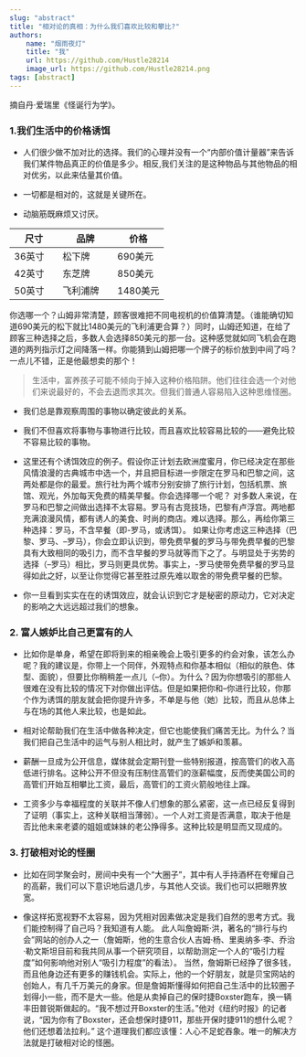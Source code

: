 ```yaml
---
slug: "abstract"
title: "相对论的真相：为什么我们喜欢比较和攀比?"
authors: 
    name: "烟雨夜灯"
    title: "我"
    url: https://github.com/Hustle28214
    image_url: https://github.com/Hustle28214.png
tags: [abstract]
---
```


摘自丹·爱瑞里《怪诞行为学》。

### 1.我们生活中的价格诱饵

- 人们很少做不加对比的选择。我们的心理并没有一个“内部价值计量器”来告诉我们某件物品真正的价值是多少。相反,我们关注的是这种物品与其他物品的相对优劣，以此来估量其价值。


- 一切都是相对的，这就是关键所在。

- 动脑筋既麻烦又讨厌。

| 尺寸 | 品牌 | 价格|
|----- | ------------ | ------------ |
|36英寸　|松下牌　|690美元|
|42英寸　|东芝牌　|850美元|
|50英寸　|飞利浦牌　|1480美元|

你选哪一个？山姆非常清楚，顾客很难把不同电视机的价值算清楚。（谁能确切知道690美元的松下就比1480美元的飞利浦更合算？）同时，山姆还知道，在给了顾客三种选择之后，多数人会选择850美元的那一台。这种感觉就如同飞机会在跑道的两列指示灯之间降落一样。你能猜到山姆把哪一个牌子的标价放到中间了吗？一点儿不错，正是他最想卖的那个！

> 生活中，富养孩子可能不倾向于掉入这种价格陷阱。他们往往会选一个对他们来说最好的，不会去退而求其次。但我们普通人容易陷入这种思维怪圈。

- 我们总是靠观察周围的事物以确定彼此的关系。

- 我们不但喜欢将事物与事物进行比较，而且喜欢比较容易比较的——避免比较不容易比较的事物。

- 这里还有个诱饵效应的例子。假设你正计划去欧洲度蜜月，你已经决定在那些风情浪漫的古典城市中选一个，并且把目标进一步限定在罗马和巴黎之间，这两处都是你的最爱。旅行社为两个城市分别安排了旅行计划，包括机票、旅馆、观光，外加每天免费的精美早餐。你会选择哪一个呢？
对多数人来说，在罗马和巴黎之间做出选择不太容易。罗马有古竞技场，巴黎有卢浮宫。两地都充满浪漫风情，都有诱人的美食、时尚的商店。难以选择。那么，再给你第三种选择：罗马，不含早餐（即-罗马，或诱饵）。
如果让你考虑这三种选择（巴黎、罗马、–罗马），你会立即认识到，带免费早餐的罗马与带免费早餐的巴黎具有大致相同的吸引力，而不含早餐的罗马就等而下之了。与明显处于劣势的选择（–罗马）相比，罗马则更具优势。事实上，-罗马使带免费早餐的罗马显得如此之好，以至让你觉得它甚至胜过原先难以取舍的带免费早餐的巴黎。

- 你一旦看到实实在在的诱饵效应，就会认识到它才是秘密的原动力，它对决定的影响之大远远超过我们的想象。

### 2. 富人嫉妒比自己更富有的人

- 比如你是单身，希望在即将到来的相亲晚会上吸引更多的约会对象，该怎么办呢？我的建议是，你带上一个同伴，外观特点和你基本相似（相似的肤色、体型、面貌），但要比你稍稍差一点儿（–你）。为什么？因为你想吸引的那些人很难在没有比较的情况下对你做出评估。但是如果把你和–你进行比较，你那个作为诱饵的朋友就会把你提升许多，不单是与他（她）比较，而且从总体上与在场的其他人来比较，也是如此。

- 相对论帮助我们在生活中做各种决定，但它也能使我们痛苦无比。为什么？当我们把自己生活中的运气与别人相比时，就产生了嫉妒和羡慕。

- 薪酬一旦成为公开信息，媒体就会定期刊登一些特别报道，按高管们的收入高低进行排名。这种公开不但没有压制住高管们的涨薪幅度，反而使美国公司的高管们开始互相攀比工资，最后，高管们的工资火箭般地往上蹿。

- 工资多少与幸福程度的关联并不像人们想象的那么紧密，这一点已经反复得到了证明（事实上，这种关联相当薄弱）。一个人对工资是否满意，取决于他是否比他未来老婆的姐姐或妹妹的老公挣得多。这种比较是明显而又现成的。

### 3. 打破相对论的怪圈

- 比如在同学聚会时，房间中央有一个“大圈子”，其中有人手持酒杯在夸耀自己的高薪，我们可以下意识地后退几步，与其他人交谈。我们也可以把眼界放宽。

- 像这样拓宽视野不太容易，因为凭相对因素做决定是我们自然的思考方式。我们能控制得了自己吗？我知道有人能。
此人叫詹姆斯·洪，著名的“排行与约会”网站的创办人之一（詹姆斯，他的生意合伙人吉姆·杨、里奥纳多·李、乔治·勒文斯坦目前和我共同从事一个研究项目，以帮助测定一个人的“吸引力程度”如何影响他对别人“吸引力程度”的看法）。
当然，詹姆斯已经挣了很多钱，而且他身边还有更多的赚钱机会。实际上，他的一个好朋友，就是贝宝网站的创始人，有几千万美元的身家。但是詹姆斯懂得如何把自己生活中的比较圈子划得小一些，而不是大一些。他是从卖掉自己的保时捷Boxster跑车，换一辆丰田普锐斯做起的。“我不想过开Boxster的生活。”他对《纽约时报》的记者说，“因为你有了Boxster，还会想保时捷911，那些开保时捷911的想什么呢？他们还想着法拉利。”
这个道理我们都应该懂：人心不足蛇吞象。唯一的解决方法就是打破相对论的怪圈。